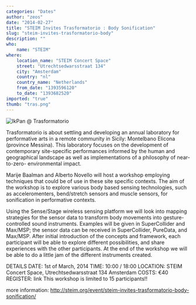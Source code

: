 ```yaml
---
categories: "Dates"
author: "zeos"
date: "2014-02-27"
title: "STEIM Invites Trasformatorio : Body Sonification"
slug: "steim-invites-trasformatorio-body"
description: ""
who: 
    name: "STEIM"
where: 
    location_name: "STEIM Concert Space"
    street: "Utrechtsedwarsstraat 134"
    city: "Amsterdam"
    country: "nl"
    country_name: "Netherlands"
    from_date: "1393596120"
    to_date: "1393682520"
imported: "true"
thumb: "tras.png"
---
```



![IkPan @ Trasformatorio](tras.png) 

Trasformatorio is about settling and developing an annual laboratory for performative arts in a remote community in Sicily: Montelbano Elicona (province Messina). This laboratory focuses on the development of contemporary site-specific performances informed by the human and geographical landscape as well as implementations of a philosophy of near-to-zero- environmental impact.

Marije Baalman and Alberto Novello will host a workshop employing techniques that could be of use in these site specific contexts. The aim of the workshop is to explore various body based sensing technologies, such as acceleromenters, bend/stretch sensors and muscle sensors, for sonification in performative contexts.

Using the Sense/Stage wireless sensing platform we will look into mapping strategies for the sensor data to transform body movements into gesture-controlled sound instruments. Examples will be given in SuperCollider and Max/MSP; the sensor data can be received in SuperCollider, PureData, and Max/MSP. After initial introduction of the concepts and framework, each participant will be able to explore different possibilities, and share experiences with the other participants. At the end of the workshop we will be able to do a little jam of the different instruments created.
 
DETAILS
DATE: 1st of March, 2014
TIME: 10:00 / 18:00
LOCATION: STEIM Concert Space, Utrechtsedwarsstraat 134 Amsterdam
COSTS: €40
REGISTER: link
This workshop is limited to 15 participants!!

more information: http://steim.org/event/steim-invites-trasformatorio-body-sonification/